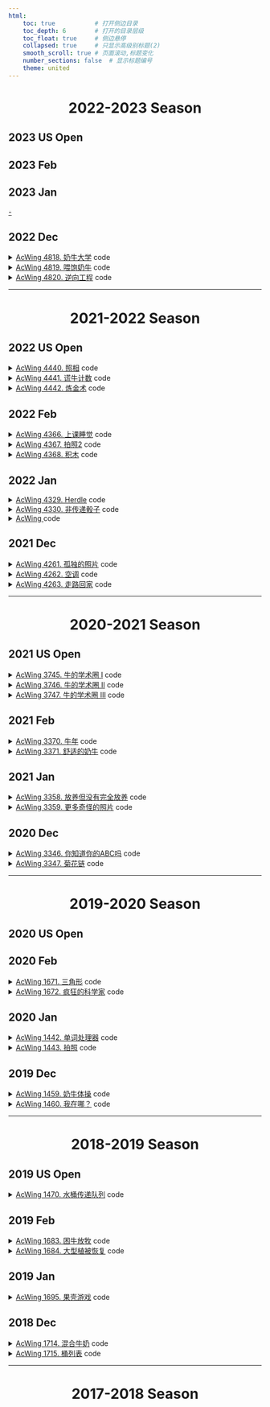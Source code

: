 ```yaml
---
html:
    toc: true           # 打开侧边目录
    toc_depth: 6        # 打开的目录层级
    toc_float: true     # 侧边悬停
    collapsed: true     # 只显示高级别标题(2)
    smooth_scroll: true # 页面滚动,标题变化
    number_sections: false  # 显示标题编号
    theme: united
--- 
```







# <center> 2022-2023 Season </center>

## 2023 US Open
## 2023 Feb
## 2023 Jan

<a href="" target="_blank">-</a>



## 2022 Dec



<details><summary><a href="https://www.acwing.com/problem/content/4821/" target="_blank">AcWing 4818. 奶牛大学</a> code</summary> 

> 求赚到的钱`res`及收取的学费`fees`
> 
> 我们需要找到一个数`fees`, 使得我们可以获得尽可能多的收益`res`
> 
> 收益`res` = `fees` * 上学的奶牛数量 
> 
> 一个限制条件是, 如果`fees` > 第i头奶牛愿意支付的最大金额`c[i]`, 第i头奶牛会放弃上学
>
> 简而言之: 学费高, 奶牛少; 学费低, 奶牛多(此限制条件也使得答案不具有单调性,故不能二分)
>
> 因此, 我们可以尝试枚举`fees`, 找到最大的`res`
>
> 对于上学的奶牛的数量, 如果对于每个`fees`, 都去原数组中检查一下, 时间复杂度过大
>
> 因此, 我们可以对原数组进行一次从大到小的排序
> 
> 此时枚举的`fees`, 就是`c[i]`, 而上学的奶牛的数量就是`i`
>
> 答案要求学费尽可能小, 因此枚举时, `res`可以被 `>=res` 更新, 而不是`>res`

```cpp
#include <iostream>
#include <algorithm>
using namespace std;

typedef long long LL;

const int N=1e5+10;

LL c[N];    // 每头奶牛愿意支付的最高学费
int n;      // 奶牛数量
LL res;     // 赚的钱
int fees;   // 学费

int main(){
    cin>>n;
    for(int i=1; i<=n; i++) scanf("%d", c+i);
    sort(c+1, c+1+n, greater());    // 从大到小排序
    
    for(int i=1; i<=n; i++)         // 从大到小枚举
        if( res <= c[i] * i )       // 当前学费可以赚多少
            res  = c[i] * i, fees = c[i];   // 更新答案
    
    cout<<res<<" "<<fees;
    
    return 0;
}
```
</details>

<details><summary><a href="https://www.acwing.com/problem/content/4822/" target="_blank">AcWing 4819. 喂饱奶牛</a> code</summary>

> 求种植的方案 `res`
>
> 对于第 i 头奶牛, 其可以移动的区间为 `[i-k, i+k]`, 其中`i-k>=1`, `i+k<=n`
>
> 对于第 i 颗草, 其可以满足的奶牛区间为 `[i-k, i+k]`, 其中`i-k>=1`, `i+k<=n`
>
> 我们先考虑第一种牛:
>
> 为了使得种植的草最少, 当在 `i` 找到牛, 便在 `i+k` 种草, 其影响区间`[i+k -k, i+k +k]`
>
> 如此往复, 下一次从 `i+k+k +1` 位置找牛
>
> 此题边界判断比较简单, `min(i+k, n)` 即种草位置
>
> 接下来考虑第二种牛:
>
> 总体思想和考虑第一头牛的时候一致, 唯一的变数是, 种第二种草的位置可能已经被第一种草给占据了
>
> 显然, 此时我们只能将种草位置左移动, 因为向右移动, 第i头牛没得草吃
>
> `while(res[j] == '草一') --j;` 如果被种草了, 就不断前移
>
> 但实际上, 只需要移动到 j-1, `if(res[j] == '草一') --j;`
>
> 对于学有余力的小朋友,可以尝试用反证法证明其正确性:
> notice: 第 i 位和 i-1 位置都被 G 占用( 当且仅当 k==0 )

```cpp
#include <iostream>
#include <cstring>
using namespace std;

const int N=1e5+10;

char res[N];    // 种植方案(答案)
char g[N];      // 奶牛种类
int n, k, cnt;  // 奶牛数量 移动 种植数量

void solve(){
    cnt=0;
    memset(res, '.', sizeof res);
    cin>>n>>k;
    for(int i=1; i<=n; i++) cin>>g[i];
    
    for(int i=1; i<=n; i++)
    if( g[i] == 'G' ){
        int j=min(n, i+k);  // 种植 G 的位置
        res[j] = 'G'; cnt++;// 种植
        i=j+k;              // 可以影响到的右边界
    }
    
    for(int i=1; i<=n; i++)
    if( g[i] == 'H' ){
        int j=min(n, i+k);  // 种植 H 的位置
        if( res[j] == 'G' ) --j; // 思考:为什么--j的位置一定不会冲突?
        res[j] = 'H'; cnt++;
        i=j+k;
    }
    
    cout<<cnt<<"\n";
    for(int i=1; i<=n; i++)
        cout<<res[i];
    cout<<"\n";
}

int main(){
    int T; cin>>T; 
    while(T--) solve();
    return 0;
}
```
</details>

<details><summary><a href="https://www.acwing.com/problem/content/4823/" target="_blank"> AcWing 4820. 逆向工程</a> code</summary>

> 枚举可能的第一个分支代码，筛选出剩余的行，继续枚举第二个分支


</details>

---











# <center>2021-2022 Season</center>

## 2022 US Open 



<details><summary><a href="https://www.acwing.com/problem/content/4443/" target="_blank">AcWing 4440. 照相</a> code</summary>

> 求最小的翻转的次数 `ans`
>
> 观察题目, 题目保证字符串是偶数, 且每次翻转也是偶数, 因此我们将字符串看为
>
> `GG`, `HH`, `GH`, `HG` 组成的, 显然, `GG`和`HH`无论怎么翻转都不会让`ans`增加
> 
> 而只有翻转`GH`, 才会使得答案更好, 不如模拟一下:
> 
> `GHGH HGHG GHGH` 原串
> `HGHG HGHG GHGH` 翻转 4
> `GHGH GHGH GHGH` 翻转 8
> `HGHG HGHG HGHG` 翻转 12
>
> 因为每次翻转是`1-n`的, 我们发现, `HG` 也需要翻转
>
> 因此答案其实就是连续的 `GH` 和 `HG` 的段数
>
> 值得注意, 如果以 `HG` 结尾, 我们将会多统计一次
```cpp
#include <iostream>
#include <cstring>
using namespace std;

int n, ans;
string s;

int main(){
    cin>>n>>s;
    s=" "+s;

    bool gh = 0, hg = 0;
    for(int i=1; i<=n; i+=2)
        if(s[i]=='G' && s[i+1]=='H' && !gh)
            ans++, gh=1, hg=0;
        else 
        if(s[i]=='H' && s[i+1]=='G' && !hg)
            ans++, gh=0, hg=1;
    
    cout<< ans - hg;
    return 0;
}
```

</details>



<details><summary><a href="https://www.acwing.com/problem/content/4444/" target="_blank">AcWing 4441. 谎牛计数</a> code</summary>

> 求撒谎的奶牛的最小数量 `ans`
> 
> 我们可以直接画图
> 
> 如图所示, 我们假设 牛 在 `i` 这个位置
>
> 对于 `r` 轴, `i` 右边的牛在撒谎
> 对于 `l` 轴, `j` 左边的牛在撒谎
>
> 所有撒谎的牛的数量就是 `(r_len - i) + j`
>
> 因此, 我们可以枚举 `r` 轴上每一个位置
>
> 找到 `l` 轴上 `<r[i]` 的最后一个位置 `j` 

```cpp
#include <iostream>
#include <algorithm>
using namespace std;

const int N=1e3+10;

int l[N], r[N]; // bessie在奶牛第i头奶牛的 左 \ 右
int ans=0x3f3f3f3f;

int main(){
    int n; cin>>n;
    for(int i=1; i<=n; i++){
        char c[2]; int x;
        scanf("%s%d", c, &x);
        if(c[0]=='G') r[ ++ *r ] = x;
        else l[ ++ *l ] = x;
    }
    sort(l+1, l+1+*l);
    sort(r+1, r+1+*r);
    
    for(int i=1; i<=*r; i++){   // 假设, 第i头奶牛说 在我右边 是正确的
        
        int j=1;
        for(; j<=*l; j++)   // 那么, 对于 (l[j] < r[i]) 的j头奶牛说 在我左边 就是错误的
            if( l[j]>=r[i] )
                break;
        
        ans=min(ans, (*r-i)+j-1);
    }
    
    cout<<ans;
    return 0;
}
```

</details>

<details><summary><a href="https://www.acwing.com/problem/content/4445/" target="_blank">AcWing 4442. 炼金术</a> code</summary>

> 求金属 `n` 的最大数量
>
> 观察样例, 可以很容易发现
> 
>           5 
>          / \
>         3   4
>        /   
>       2
>      /
>     1
>
> 因为树形的依赖关系(例, 若图中 4 可以通过 1, 2 合成)
>  
> 我们不能用贪心的思想(例, 将 2 全部用来合成 3 或 4)
>
> 因此, 只能一步一步的尝试, `n` 号结点合成 `cnt` 个是否可以
>
> 而在询问 `n` 号结点的同时, 需要考虑其是否可以合成 `cnt` 个
>
> 因此, 我们可以很容易的想到, 用 `dfs` 来实现这个查询
>
> 而答案显然是具有单调性, 因此我们可以用二分来尝试 `cnt`
>
> 二分模板即 `满足条件中最大的一个`, 即 `在单调递增序列中找 <=x 的数中最大的一个`

```cpp
#include <iostream>
#include <vector>
#include <cstring>
using namespace std;
    
#define pb push_back

const int N=110;

int a[N], bk[N];
vector<int> h[N];   // 合成 i 所需要的金属
int n, k;

bool dfs(int u, int cntu){  // 能否获得 cntu 个材料 u
    if( a[u] >= cntu ) {    // 已经拥有
        a[u] -= cntu;
        return 1;  
    }
    if( h[u].size()==0 )    // 不足且无法合成
        return 0;  
    
    cntu-=a[u], a[u]=0;     // 还需要cntu个a[u] 
    for(auto nu: h[u])      // 尝试使用 nu 进行合成
        if( !dfs(nu, cntu-a[u]) ) 
            return 0;
    return 1;
}

int main(){
    cin>>n;
    for(int i=1; i<=n; i++) cin>>a[i];
    cin>>k;
    for(int i=1; i<=k; i++){
        int l, m; cin>>l>>m;
        for(int j=1; j<=m; j++){
            int mi; cin>>mi;
            h[l].pb(mi);
        }
    }

    memcpy(bk, a, sizeof a);

    int l=a[n], r=1e6;
    while(l<r){
        memcpy(a, bk, sizeof a);
        int mid = l+r+1>>1;
        if(dfs(n, mid)) l = mid;
        else r = mid - 1;
    }
    cout<<l;

    return 0;
}
```

</details>



## 2022 Feb

<details><summary><a href="https://www.acwing.com/problem/content/4369/" target="_blank">AcWing 4366. 上课睡觉</a> code</summary>

> 合并实际上只有一种方案, 逆向思考
>

```cpp
// 假设合并后每堆大小 m
// 合并次数 = n - sum/mid
// 合并次数越小, mid就应该更小
#include <iostream>
using namespace std;

const int N=1e6+10;

int a[N];
int n, mmax, sum;

bool ck(int m){
    int cnt=0;
    for(int i=1; i<=n; i++){
        cnt += a[i];
        if(cnt == m) cnt=0;
        else if(cnt > m) return 0;
    }
    return 1;
}

void solve(){
    cin>>n;
    mmax=0, sum=0;
    for(int i=1; i<=n; i++) 
        scanf("%d", a+i), mmax=max(mmax, a[i]), sum+=a[i];
    
    if(sum==0){                 // 每一堆为0
        cout<<0<<"\n";
        return ;
    }
    for(int i=1; i<=sum; i++)   // 枚举, 每一堆为1-sum
        if(sum%i==0 && ck(i)){
            cout<<n - sum / i<<"\n";
            return ;
        }
}

int main(){
    int T; cin>>T;
    while(T--) solve();
    return 0;
}
```

</details>


<details><summary><a href="https://www.acwing.com/problem/content/4370/" target="_blank">AcWing 4367. 拍照2</a> code</summary>

> 贪心+双指针, 顺着样例模拟一下就明白
>

```cpp
#include <iostream>
#include <unordered_set>
using namespace std;

const int N=1e5+10;

int a[N], b[N];
unordered_set<int> cnt;
int n, ans;

int main(){
    cin>>n;
    for(int i=1; i<=n; i++)
        scanf("%d", a+i);
    for(int i=1; i<=n; i++)
        scanf("%d", b+i);
    
    int i=1, j=1;
    
        while(i<=n && j<=n){
            if(cnt.count(a[i])){
                i++;
                continue;
            }
            if(a[i]==b[j]){
                i++, j++;
                continue;
            }
        
            if(a[i]!=b[j]){
                cnt.insert(b[j]);
                j++;    
                ans++;  // 需要从后面移动一个
            }
        }
    cout<<ans;
    
    return 0;
}
```

</details>


<details><summary><a href="https://www.acwing.com/problem/content/4371/" target="_blank">AcWing 4368. 积木</a> code</summary>

> 递归求组合型枚举
>

```cpp
#include <iostream>
#include <string>
#include <set>
using namespace std;

bool st[4]; // 每个骰子是否有用
set<char> a[4];
int n;
string t;
bool flg;

void dfs(int u, int x){ // 第几个骰子, 第几个字符
    if(u>4) return ;
    if(flg) return ;
    
    if(x>=t.size()){
        flg=1;
        return ;
    }
    
    for(int i=0; i<4; i++)
        if(!st[i])                  // 如果没有使用
            if(a[i].count(t[x])){   // 如果骰子上有
                st[i]=1;
                dfs(u+1, x+1);
                st[i]=0;    // 恢复现场
            }
        else
            dfs(u+1, x);            // 不使用
    
}

int main(){
    cin>>n;
    
    cin>>t; for(char c: t) a[0].insert(c);
    cin>>t; for(char c: t) a[1].insert(c);
    cin>>t; for(char c: t) a[2].insert(c);
    cin>>t; for(char c: t) a[3].insert(c);
    
    while(n--){
        cin>>t;
        if(t.size() > 4){
            puts("NO");
            continue;
        }
        
        flg=0;
        for(int i=0; i<4; i++) st[i]=0;
        
        dfs(0, 0);
        if(flg)
            puts("YES");
        else
            puts("NO");
    }
    
    return 0;
}
```

</details>



## 2022 Jan


<details><summary><a href="https://www.acwing.com/problem/content/description/4332/" target="_blank">AcWing 4329. Herdle</a> code</summary> 

> 统计两个方阵中, 各个颜色的数量
> 先算绿的(同一位置同一颜色), 再算黄的(两个方块中, 减去绿色的数量, 取两个方块中的最小值)
> 

```cpp
#include <iostream>
#include <cstring>
using namespace std;

int n, ans1, ans2;
int cnt1[26];
int cnt2[26];

string a[3], b[3];

int main(){
    for(int i=0; i<3; i++) cin>>a[i];
    for(int i=0; i<3; i++) cin>>b[i];
    
    for(int i=0; i<3; i++)
        for(int j=0; j<3; j++)
            cnt1[ a[i][j]-'A' ]++,
            cnt2[ b[i][j]-'A' ]++;
    
    for(int i=0; i<3; i++)
        for(int j=0; j<3; j++)
            if( a[i][j] == b[i][j] ){
                ans1++;
                cnt1[ a[i][j]-'A' ]--,
                cnt2[ b[i][j]-'A' ]--;
            }
        
    for(int i=0; i<26; i++)
        if(cnt1[i] && cnt2[i])
            ans2 += min(cnt1[i], cnt2[i]);
    
    cout<<ans1<<"\n"<<ans2;
    
    return 0;
}
```

</details>


<details><summary><a href="https://www.acwing.com/problem/content/description/4333/" target="_blank">AcWing 4330. 非传递骰子</a> code</summary> 

>
>

```cpp
#include <iostream>
using namespace std;

int a[5], b[5], c[5];
bool flg;

bool ck(int x[], int y[]){  // x赢 > y赢 1
    int res=0;
    for(int i=1; i<=4; i++)
        for(int j=1; j<=4; j++)
            if(x[i] > y[j]) res++;
            else if(y[j] > x[i]) res--;
    return res>0;
}

void dfs(int u){    // 当前赋值的
    if(flg) return ;
    if(u>4){
        
        if(ck(a, b) && ck(b, c) && ck(c, a))
            flg=1;
            
        if(ck(b, a) && ck(a, c) && ck(c, b))
            flg=1;
            
        return ;
    }
    
    for(int i=1; i<=10; i++){
        c[u]=i;
        dfs(u+1);
    }
    
    return ;
}

void solve(){
    flg=0;
    for(int i=1; i<=4; i++) scanf("%d", a+i);
    for(int i=1; i<=4; i++) scanf("%d", b+i);
    
    dfs(1); // 枚举 c 的可能
    
    if(flg) puts("yes");
    else puts("no");
    
    return ;
}

int main(){
    int T; cin>>T;
    while(T--) solve();
    return 0;
}
```

</details>


<details><summary><a href="" target="_blank">AcWing </a> code</summary> 

>
>

```cpp

```

</details>

## 2021 Dec


<details><summary><a href="https://www.acwing.com/problem/content/description/4264/" target="_blank">AcWing 4261. 孤独的照片</a> code</summary> 

> 孤独的牛: 长度>=3, 有且仅有 1 头牛与其他的牛不一样
> 显然, 只有三种情况
> ```
> 1. ___HGH____    孤独数：左边H*右边H
> 2. __HHG         孤独数：左边H-1
> 3.     GHH___    孤独数：右边H-1
> ```
> 因此，只需要统计每个点，左/右两边不一样的牛的数量
>

```cpp
#include <iostream>
#include <cstring>
using namespace std;

typedef long long LL;
const int N=5e5+10;

string s;
int n, l[N], r[N];

int main(){
    cin>>n>>s; s=" "+s;
    
    for(int i=1, cntH=0, cntG=0; i<=n; i++) // 左边
        if( s[i]=='H' ){
            l[i]=cntG;  // 左边G的数量（左边不同者的数量）
            cntH++;     // H的数量+1
            cntG=0;     // G被H截胡了，所以G归零
        }
        else            // 同上
            l[i]=cntH, cntG++, cntH=0;
    
    for(int i=n, cntH=0, cntG=0; i>=1; i--) // 右边
        if( s[i]=='H' ){
            r[i]=cntG;
            cntH++;
            cntG=0;
        }
        else
            r[i]=cntH, cntG++, cntH=0;
    
    LL ans=0;
    for(int i=1; i<=n; i++)
        ans += 1LL*l[i]*r[i] + max(0, l[i]-1)+ max(0, r[i]-1);
    
    cout<<ans;
    return 0;
}
```

</details>


<details><summary><a href="https://www.acwing.com/problem/content/description/4265/" target="_blank">AcWing 4262. 空调</a> code</summary> 

>
>

```cpp
#include <iostream>
#include <algorithm>
using namespace std;

const int N=1e5+10;

// 现在的温度 希望的温度
int P[N], T[N];

int main(){
    int n;
    cin>>n;
    for(int i=1; i<=n; i++) scanf("%d", &P[i]);
    for(int i=1, t; i<=n; i++) scanf("%d", &t), P[i]-=t;
    
    for(int i=n; i>1; i--) P[i]-=P[i-1];
    
    int a=0, b=0;
    
    for(int i=1; i<=n; i++) {
        
        if( P[i]>=0 ) a+=P[i];
        else b-=P[i];
    
    }
    
    cout<<max(a, b);
    
    return 0;
}
```

</details>


<details><summary><a href="https://www.acwing.com/problem/content/4266/" target="_blank">AcWing 4263. 走路回家</a> code</summary> 

>
>

```cpp
#include <iostream>
#include <cstring>
using namespace std;

const int N=55;

int n, kk, ans;
string s;
int g[N][N], dp[N][N][5][2];


void solve(){
    cin>>n>>kk;
    ans=0;
    memset(g, 0, sizeof g);
    memset(dp, 0, sizeof dp);

    for(int i=1; i<=n; i++){
        cin>>s;
        for(int j=1; j<=n; j++)
            if(s[j-1]=='H') g[i][j]=1;
    }

    dp[1][1][0][0]=1; // 向右
    dp[1][1][0][1]=1; // 向下

    for(int i=1; i<=n; i++)
        for(int j=1; j<=n; j++){
            if(i==1 &&  j==1) continue;
            if(g[i][j]) continue;
            
            for(int k=0; k<=kk; k++){
                if ((i == 1 || j == 1) && k > 0) continue;  
                    dp[i][j][k][0] = dp[i - 1][j][k][0];
                    dp[i][j][k][1] = dp[i][j - 1][k][1];
                    if (k > 0)  //  可以允许上一步到这一步存在变向
                        dp[i][j][k][0] += dp[i - 1][j][k - 1][1],
                        dp[i][j][k][1] += dp[i][j - 1][k - 1][0];
            }

        }

    for (int k = 1; k <= kk; k ++ ) 
        ans += dp[n][n][k][0] + dp[n][n][k][1];
        
    printf("%d\n", ans);

    return ;
}

int main(){
    int T; cin>>T;
    while(T--) solve();
    return 0;
}
```

</details>

---




# <center>2020-2021 Season</center>

## 2021 US Open

<details><summary><a href="https://www.acwing.com/problem/content/3748/" target="_blank">AcWing 3745. 牛的学术圈 I</a> code</summary>

```cpp
#include <iostream>
#include <algorithm>
using namespace std;

const int N=1e5+10;

// 每篇文章引用的次数
int arr[N];
int used[N]; // 每个数的出现次数

int main(){
    int n, l;
    // n篇论文 引用l次
    cin>>n>>l;
    
    for(int i=1; i<=n; i++) scanf("%d", &arr[i]);
    
    sort(arr+1, arr+n+1, greater<int>() );
    
    // 每个数用了多少次
    // for(int i=1; i<=n; i++) used[ arr[i] ]++;
    
    /*
    for(int i=1; i<=n; i++) printf("%2d ", i);
    puts("");
    for(int i=1; i<=n; i++) cout<<arr[i]<<" ";
    puts("");
    */
    
    for(int i=1; i<=n; i++)
        if(i > arr[i]){  // 这里在原本合法的后面一位，从这一位开始+
            for(int j=i; j && l ; j--, l--) arr[j]++; // 引用 
            break;
        }
        else if(n==i)
            for(int j=i; j && l ; j--, l--) arr[j]++; // 引用
        
    
    sort(arr+1, arr+n+1, greater<int>() );
    
    /*
    for(int i=1; i<=n; i++) printf("%2d ", i);
    puts("");
    for(int i=1; i<=n; i++) cout<<arr[i]<<" ";
    puts("");
    */
        
    for(int i=1; i<=n; i++) 
        if(i>arr[i]){
            cout<<i-1;
            break;
        }
        else if(n==i)
            cout<<i;
        
    return 0;
}
```
</details>

<details><summary><a href="https://www.acwing.com/problem/content/3749/" target="_blank">AcWing 3746. 牛的学术圈 II</a> code</summary>

```cpp
#include <iostream>
#include <cstring>
#include <map>
using namespace std;

const int N = 105;

int res[N][N];  // 最终的结果
string a[N];    // 人
int k, n;

map<string, int> p; // 通过人名定位

int main(){
    cin>>k>>n;
    for(int i=1; i<=n; i++){
        string _; cin>>_;
        p[_] = i;
    }
    
    for(int _=1; _<=k; _++){
        for(int i=1; i<=n; i++) cin>>a[i];
        
        for(int i=1; i<=n; i++){
            bool flg=0;
            for(int j=i+1; j<=n; j++)
                if(a[j-1] > a[j] || flg){   // 一旦出现, 前者和后者, 非字典序了
                    res[p[a[j]]][p[a[i]]] = 1,
                    res[p[a[i]]][p[a[j]]] = -1;
                    flg=1;
                }
        }
    }
    
    
    for(int i=1; i<=n; i++, cout<<"\n")
        for(int j=1; j<=n; j++){
            if(i==j){
                cout<<"B";
                continue;
            }
            if(res[i][j] == 1)
                cout<<1;
            if(res[i][j] == -1)
                cout<<0;
            if(res[i][j] == 0) 
                cout<<"?";
        }    
    return 0;
}
```
</details>

<details><summary><a href="https://www.acwing.com/problem/content/3750/" target="_blank">AcWing 3747. 牛的学术圈 III</a> code</summary>

```cpp
#define fst first
#define sed second
#include <iostream>
#include <cstring>
#include <set>
#include <vector>
using namespace std;

typedef pair<int, int> PII;

const int N=1e3+10;
const int dxy[4][2]={ {-1,0},{1,0},{0,-1},{0,1} };

int n, m, ans;
string g[N];

set<pair<PII, PII>> only; // 一对唯一的奶牛

int main(){
    cin>>n>>m;
    for(int i=1; i<=n; i++){
        cin>>g[i];
        g[i] = " "+g[i];
    }
    
    for(int i=1; i<=n; i++)
        for(int j=1; j<=m; j++)
            if(g[i][j] == 'G'){ // 如果有草
                
                vector<PII> cnt;
                for(int k=0; k<4; k++){
                    int nx = i + dxy[k][0];
                    int ny = j + dxy[k][1];
                    
                    if( g[nx][ny] == 'C' ) cnt.push_back({nx, ny});
                }
                
                if(cnt.size() > 2) ans++;
                if(cnt.size() == 2){
                    int x1 = cnt[0].fst, y1 = cnt[0].sed;
                    int x2 = cnt[1].fst, y2 = cnt[1].sed;
                    
                    if( only.count( { {x1,y1}, {x2,y2} } ) ||
                        only.count( { {x2,y2}, {x1,y1} } ) )
                        continue;
                    else{
                        ans++;
                        only.insert({ {x1,y1}, {x2,y2} });
                        only.insert({ {x2,y2}, {x1,y1} });
                    }
                }
            }
    
    cout<<ans;
    
    return 0;
}
```
</details>

## 2021 Feb

<details><summary><a href="https://www.acwing.com/problem/content/description/3373/" target="_blank">AcWing 3370. 牛年</a> code</summary>

```cpp
#include <iostream>
#include <cstring>
#include <unordered_map>
using namespace std;

// 用来计算
unordered_map<string, int> u;
// 本来的
unordered_map<string, int> hhash={
    {"Ox", 0},
    {"Tiger", 1},
    {"Rabbit", 2},
    {"Dragon", 3},
    {"Snake", 4},
    {"Horse", 5},
    {"Goat", 6},
    {"Monkey", 7},
    {"Rooster", 8},
    {"Dog", 9},
    {"Pig", 10},
    {"Rat", 11}
};

int main(){
    
    // 以这玩意儿为基准
    u["Bessie"]=0;
    
    int _; cin>>_;
    while(_--){
        
        string str[10];
        for(int i=1; i<=8; i++) cin>>str[i];
        
        // 之前，str[1]在str[8]的左边
        if(str[4]=="previous"){
            // 后生的差值
            int x=u[ str[8] ];
            // 先生的生肖代码
            int y=hhash[ str[5] ];
    
            // 计算差
            int r=((x-y)%12+12)%12;
            if(r==0) r=12;
            
            u[ str[1] ] = x-r;
        }
        // 之后，str[1]在str[8]的右边
        else{
            // 先生的差值
            int x=u[ str[8] ]; 
            // 后生的生肖代码
            int y=hhash[ str[5] ];
            
            // 计算差
            int r=((y-x)%12+12)%12;
            if(r==0) r=12;
            
            u[ str[1] ] = x+r;
        }
        
    }
    
    cout<<abs(u["Elsie"]);
    
    return 0;
}
```
</details>

<details><summary><a href="https://www.acwing.com/problem/content/3374/" target="_blank">AcWing 3371. 舒适的奶牛</a> code</summary>

```cpp
#pragma GCC optimize(3, "inline", "Ofast")

#include <stdio.h>

//int N=1010;

int g[1010][1010];
int f[1010][1010]; // 记录这个位置的牛是否舒适

int dxy[4][2]={ {-1,0}, {1,0}, {0,-1}, {0,1} };

// 每一次加入后，只会影响上下左右四个方向的奶牛舒不舒服
// 那么再check一下

// 检查(x,y)奶牛舒服
int check(int x, int y){
    int res=0;
    
    for(int i=0; i<4; i++){
        int nx=x+dxy[i][0];
        int ny=y+dxy[i][1];
        
        if( nx<0 || ny <0 ) continue;
        
        if(g[nx][ny]==1)
            res++;
    }
    
    if(res==3) return 1;
    return 0;
}

int main(){
    int n, ans=0;
    scanf("%d", &n);
    
    for(int i=1; i<=n; i++){
        int a, b;
        scanf("%d%d", &a, &b);
        g[a][b]=1;
        
        // 检查这头牛
        if( check(a, b) ) ans++, f[a][b]=1;
        
        // 检查周围四头牛
        for(int i=0; i<4; i++){
            int nx=a+dxy[i][0];
            int ny=b+dxy[i][1];
            
            // 有牛, 舒服, 没被舒服过
            if(g[nx][ny] && check(nx, ny) && f[nx][ny]==0){
                ans++;
                f[nx][ny]=1;
                continue;
            }
            
            // 有牛,不舒服了,曾经舒服过
            if(g[nx][ny] && check(nx, ny)==0 && f[nx][ny]==1){
                ans--;
                f[nx][ny]=0;
                continue;
            }
        }
        
        printf("%d\n", ans);
    }
    
    return 0;
}
```
</details>

## 2021 Jan

<details><summary><a href="https://www.acwing.com/problem/content/description/3361/" target="_blank">AcWing 3358. 放养但没有完全放养</a> code</summary>

```cpp
#include <iostream>
#include <cstring>
using namespace std;

string str, sub;

int main(){
    cin>>str>>sub;
    
    int i=0;
    int ans=0;
    
    while(i<sub.size()){
        
        
        for(int j=0; j<str.size(); j++)
            if(sub[i]==str[j]){
                i++;
            }
        
        ans++;
    }
    
    cout<<ans;
    
    return 0;
}
```
</details>

<details><summary><a href="https://www.acwing.com/problem/content/3362/" target="_blank">AcWing 3359. 更多奇怪的照片</a> code</summary>

```cpp
#include <iostream>
#include <algorithm>
using namespace std;

// 奇数、偶数的数量
int odd, even;

int main(){
    int n;
    cin>>n;
    for(auto i=1; i<=n; i++){
        int t;
        scanf("%d", &t);
        
        if(t&1) 
            odd++;
        else
            even++;
    }
    // 我有奇数的个数
    // 有偶数的个数
    // 那么他们相同的部分，一定可以配 min(odd, even)*2 组数
    // 剩下 a = abs(odd-even) 数量的 全奇 或者 全偶
    // 若全奇
    //      （偶数个）2个奇数的和是偶数
    //      显然，我们必定可以配出 (a/3)*2 组 
    //      对于没使用的奇数，一个会影响俩，直接ans--
    //      如果 a - int(a/3) * 2 >=1 , ans -= ( a - int(a/3) * 2 )
    // 若全偶
    //      不管了，再加一个
    
    int ans=min(odd, even)*2;
    
    //cout<<odd<<" "<<even<<endl;
    
    if(odd>even){
        int a=abs(odd-even);
        
        //cout<<a<<endl;
        
        ans += (int(a/3))*2;    // 全奇配的
        
        //cout<<ans;
        
        a -= ( int(a/3)*3 );    // 剩余的
        
        if(a==2)
            ans++;
        else if(a==1)
            ans--;
    }
    else if(even>odd)
        ans++;
    
    cout<<ans;
    
    return 0;
}
```
</details>

## 2020 Dec

<details><summary><a href="https://www.acwing.com/problem/content/description/3349/" target="_blank">AcWing 3346. 你知道你的ABC吗</a> code</summary>

```cpp
#include <iostream>
#include <algorithm>
using namespace std;

int n[10];
int used[10];

int main(){
    for(int i=1; i<=7; i++)
        cin>>n[i];
    sort(n+1, n+8);
    
    do{
        sort(n+1, n+4);
        
        // a+b
        if( n[1]+n[2] != n[4] ) continue;
        // b+c
        if( n[2]+n[3] != n[5] ) continue;
        // a+c
        if( n[1]+n[3] != n[6] ) continue;
        // a+b+c
        if( n[1]+n[2]+n[3] != n[7] ) continue;
        
        for(int i=1; i<=3; i++)
            cout<<n[i]<<" ";
        break;
        
    }
    while(next_permutation(n+1, n+7));
    
    return 0;
}
```
</details>

<details><summary><a href="https://www.acwing.com/problem/content/3350/" target="_blank">AcWing 3347. 菊花链</a> code</summary>

```cpp
#include <iostream>
using namespace std;

const int N=1010;

int hua[N];

int main(){
    int n=0;
    cin>>n;
    for(int i=1; i<=n; i++){
        scanf("%d", &hua[i]);
        hua[i]+=hua[i-1];     // 做一个前缀和
    }
    
    int res=n; // 提前一朵花 
    
    for(int j=1; j<=n; j++){
        for(int i=1; i<j; i++){ // 这里取消等号 等于的时候是一朵花
            // i-j的照片
            int all=hua[j]-hua[i-1]; // 花瓣数量
            int duo=j-i+1;           // 花朵数量
            double pp=(double)all/duo;
            int p=all/duo;
            //cout<<i<<"-"<<j<<":"<<pp<<endl;
            if( pp-p>1e-6 )continue;
            

            // 检查花k是否是平均的花
            for(int k=i; k<=j; k++)
                if( p==(hua[k]-hua[k-1]) ){
                    res++;
                    break;
                }
            
        }
    }
    
    cout<<res;
    
    return 0;
}
```
</details>

---

# <center>2019-2020 Season</center>

## 2020 US Open

## 2020 Feb

<details><summary><a href="https://www.acwing.com/problem/content/1673/" target="_blank">AcWing 1671. 三角形</a> code</summary>

```cpp
#pragma GCC optimize(2, 3, "Ofast", "inline")

#include <iostream>
#include <algorithm>
#include <cmath>
using namespace std;

typedef long long LL;
typedef pair<LL, LL> PII;

#define x first
#define y second

PII a[110];

int main(){
    int n;
    cin>>n;
    for(int i=1; i<=n; i++) scanf("%lld%lld", &a[i].x, &a[i].y);
    
    LL ans=-1;
    
    for(int i=1; i<=n; i++)
    for(int j=1; j<=n; j++)
    for(int k=1; k<=n; k++)
        if(a[i].x==a[j].x && a[j].y==a[k].y)
            ans=max(ans,  llabs(a[j].y-a[i].y)*llabs(a[k].x-a[j].x)  );
        
    cout<<ans;
    
    return 0;
}
```
</details>

<details><summary><a href="https://www.acwing.com/problem/content/1674/" target="_blank">AcWing 1672. 疯狂的科学家</a> code</summary>

```cpp
#include <iostream>
#include <cstring>
using namespace std;

int N=1e3+10;

string A, B;

int main(){
    int n;
    cin>>n;
    cin>>A>>B;
    
    int res=0;
    for(int i=0; i<A.size(); i++){
        
        if(A[i]!=B[i]){
            i++;
            while(A[i]!=B[i]) i++;
            i--;
            res++;
        }
    
    }
    
    cout<<res;
    
    return 0;
}
```
</details>

## 2020 Jan

<details><summary><a href="https://www.acwing.com/problem/content/1444/" target="_blank">AcWing 1442. 单词处理器</a> code</summary>

```cpp
#include <iostream>
#include <algorithm>
#include <cstring>
using namespace std;

int main(){
    int n, k;
    cin>>n>>k;
    string str;
    int a=0;
    for(int i=1; i<=n; i++){
        cin>>str;
        
        if( str.size()+a > k ){
            cout<<endl;
            a=0;
        }
        
        cout<<str<<" ";
        a+=str.size();
    }
    
    
    return 0;
}
```
</details>

<details><summary><a href="https://www.acwing.com/problem/content/1445/" target="_blank">AcWing 1443. 拍照</a> code</summary>

```cpp
#include <iostream>
#include <unordered_map>
using namespace std;

const int N=1e3+10;

int a[N], b[N];

int main(){
    int n=0;
    cin>>n;
    for(int i=1; i<n; i++) scanf("%d", &b[i]);
    
    for(int k=1; k<=n; k++){          
        unordered_map<int, int> hash; 
                // 记录某个数字是否出现
        a[1]=k; // 第一个数字是k
        hash[k]++;
        
        int i=2;
        for( ; i<=n; i++){
            a[i]=b[i-1]-a[i-1];
            
            if(hash[a[i]]) break;        // 位置重复的牛
            if(a[i]<=0 || a[i]>n) break; // 不该出现的牛
            
            hash[a[i]]++;
        }
        
        if(i>n) break; // a排序完成
    }
    
    for(int i=1; i<=n; i++) cout<<a[i]<<" ";
    
    return 0;
}
```
</details>

## 2019 Dec

<details><summary><a href="https://www.acwing.com/problem/content/1461/" target="_blank">AcWing 1459. 奶牛体操</a> code</summary>

```cpp
#include <iostream>
using namespace std;

const int N=30;

int a[N][N];

int main(){
    int k, n;
    cin>>k>>n;
    // k次训练
    // n头奶牛
    for(int i=1; i<=k; i++)
        for(int j=1; j<=n; j++)
            scanf("%d", &a[i][j]);
    
    int ans=0;
    
    for(int i=1; i<=n; i++)
        for(int j=i+1; j<=n; j++){
            
            // x必须先出现
            int x=a[1][i], y=a[1][j];
            
            bool flg = 1;
            // 遍历其余次训练情况
            for(int m=2; m<=k && flg; m++)
                for(int t=1; t<=n; t++)
                    if( a[m][t] == y){
                        flg=0;
                        break;
                    }
                    else if( a[m][t] == x )
                        break;
            
            if(flg) ans++;
        }
    
    cout<<ans;
    
    return 0;
}
```
</details>

<details><summary><a href="https://www.acwing.com/problem/content/1462/" target="_blank">AcWing 1460. 我在哪？</a> code</summary>

```cpp
#include <iostream>
#include <cstring>
#include <algorithm>
#include <set>
using namespace std;

int n, ans;
string s;

bool ck(int res){
    set<string> H;
    for(int i=0; i+res<=n; i++)
        if(H.count(s.substr(i, res))) return 0;
        else H.insert(s.substr(i, res));
    return 1;
}

int main(){
    cin>>n>>s;
    for(ans=1; ans<n; ans++)
        if( ck(ans) ) break;
    cout<<ans;
    return 0;
}
```
</details>


---

# <center>2018-2019 Season</center>

## 2019 US Open

<details><summary><a href="https://www.acwing.com/problem/content/1472/" target="_blank">AcWing 1470. 水桶传递队列</a> code</summary>

```cpp
#define fst first
#define sed second

#include <iostream>
#include <queue>
using namespace std;

typedef pair<int, int> PII;

char g[15][15];  // 地图
int used[15][15];// 是否到达过
int ans[15][15]; // 到达该点的最短路径
int dxy[4][2]={ {-1, 0}, {1, 0}, {0, -1}, {0, 1} };

// 结束点
int ex, ey;
// 开始点
int sx, sy;

void BFS(int x, int y){
    
    queue<PII> q;
    q.push( {x, y} );
    used[x][y]=1;
    
    while( q.size() ){
        
        int nx = q.front().fst;
        int ny = q.front().sed;
        
        for(int i=0; i<4; i++){
            int nnx = nx+dxy[i][0];
            int nny = ny+dxy[i][1];
            
            if(nnx>=1&&nnx<=10 && nny>=1&&nny<=10)
            if(used[nnx][nny]==0)
            if(g[nnx][nny]!='R')
            {
                ans[nnx][nny]=ans[nx][ny]+1;
                used[nnx][nny]=1;
                q.push( {nnx, nny} );
                if(g[nnx][nny]=='B') return ;
            }
            
        }
        
        q.pop();
    }
    
}

int main(){
    
    for(int i=1; i<=10; i++){
        for(int j=1; j<=10; j++){
            scanf("%c", &g[i][j]);
            if(g[i][j]=='L')
                sx=i, sy=j;
            if(g[i][j]=='B')
                ex=i, ey=j;
        }
        getchar();
    }
    
    BFS(sx, sy);
    
    cout<<ans[ex][ey]-1;
    
    return 0;
}
```
</details>


## 2019 Feb

<details><summary><a href="https://www.acwing.com/problem/content/1685/" target="_blank">AcWing 1683. 困牛放牧</a> code</summary>

```cpp
#include <iostream>
#include <algorithm>
using namespace std;

int a[3];

int main(){
    cin>>a[0]>>a[1]>>a[2];
    sort(a, a+3);
    
    if(a[1]-a[0]==1 && a[2]-a[1]==1){ // 6 7 8
        cout<<0<<endl<<0;
        return 0;
    }
    
    int mmin=0;
    int mmax = max(a[2]-a[1]-1, a[1]-a[0]-1);
    
    if(a[1]-a[0]==2 || a[2]-a[1]==2)
        mmin=1;
    else
        mmin=2;
    
    cout<<mmin<<endl<<mmax;
    return 0;
}
```
</details>

<details><summary><a href="https://www.acwing.com/problem/content/1686/" target="_blank">AcWing 1684. 大型植被恢复</a> code</summary>

```cpp
#include <iostream>
#include <vector>
using namespace std;

#define pb push_back

#define x first
#define y second
typedef pair<int, int> PII;

// 每只奶牛喜欢的两块草地
PII a[160];
// 每块草地种的草
int res[110];
// 该草地不能和那些草地的草相同
vector<int> ad[110];

int main(){
    int n, m;
    cin>>n>>m;
    
    for(int i=1; i<=m; i++){
        scanf("%d%d", &a[i].x, &a[i].y);
        ad[a[i].x].pb(a[i].y);
        ad[a[i].y].pb(a[i].x); // 1号草场的不能和5，6冲突
    } 
    
    for(int i=1; i<=n; i++){
        
        // 从四块草地里选
        for(int d=1; d<=4; d++){
            
            bool flag=1;
            for(int j=0; j<ad[i].size(); j++)
                if(res[ ad[i][j] ]==d){ // 冲突
                    flag=0;
                    break;
                }
            
            if(flag){
                res[i]=d;
                break;
            }            
        }
        
    }
    
    for(int i=1; i<=n; i++)
        cout<<res[i];
    
    return 0;
}
```
</details>

## 2019 Jan

<details><summary><a href="https://www.acwing.com/problem/content/1697/" target="_blank">AcWing 1695. 果壳游戏</a> code</summary>

```cpp
#include <iostream>
#include <algorithm>
using namespace std;

// 小模拟
int arr[110][4];
int n;

// 在第 u 个壳下面
int ke(int u){
    int k[4]={0};
    k[u]=1;
    int res=0;
    
    for(int i=1; i<=n; i++){
        
        swap(k[ arr[i][1] ], k[ arr[i][2] ]);
        if(k[ arr[i][3] ]) res++;
    }
    //cout<<res<<endl;
    return res;
}

int main(){
    
    cin>>n;
    for(int i=1; i<=n; i++) scanf("%d%d%d", &arr[i][1], &arr[i][2], &arr[i][3]);
    
    int ans=0;
    for(int i=1; i<=3; i++)
        ans = max( ans, ke(i) );
    
    cout<<ans;
    
    return 0;
}
```
</details>

## 2018 Dec

<details><summary><a href="https://www.acwing.com/problem/content/1716/" target="_blank">AcWing 1714. 混合牛奶</a> code</summary>

```cpp
#include <iostream>
using namespace std;

int C[5], M[5];

int main(){
    for(int i=1; i<=3; i++)
        scanf("%d%d", &C[i], &M[i]);
    
    for(int i=1; i<=33; i++){
        // 桶1 到 桶2
        int t=M[1]+M[2];
        if( t>C[2] ){   // 不够装
            M[2]=C[2];  // 装满
            M[1]=t-M[2];// 桶1的奶
        }
        else{
            M[1]=0;
            M[2]=t;
        }
        
        // 桶2 到 桶3
        t=M[2]+M[3];
        if( t>C[3] ){   // 不够装
            M[3]=C[3];  // 装满
            M[2]=t-M[3];// 桶2的奶
        }
        else{
            M[2]=0;
            M[3]=t;
        }
        
        // 桶3 到 桶1
        t=M[3]+M[1];
        if( t>C[1] ){   // 不够装
            M[1]=C[1];  // 装满
            M[3]=t-M[1];// 桶3的奶
        }
        else{
            M[3]=0;
            M[1]=t;
        }
        
    }
    
    // 桶1 到 桶2
    int t=M[1]+M[2];
    if( t>C[2] ){   // 不够装
        M[2]=C[2];  // 装满
        M[1]=t-M[2];// 桶1的奶
    }
    else{
        M[1]=0;
        M[2]=t;
    }
    
    cout<<M[1]<<endl<<M[2]<<endl<<M[3];
    
    return 0;
}
```
</details>


<details><summary><a href="https://www.acwing.com/problem/content/1717/" target="_blank">AcWing 1715. 桶列表</a> code</summary>

```cpp
#include <iostream>
using namespace std;

int arr[1010];

int main(){
    int n;
    cin>>n;
    for(int i=1; i<=n; i++){
        int a, b, c;
        scanf("%d%d%d", &a, &b, &c);
        
        arr[a]+=c;
        arr[b]-=c;
    }
    
    int ans=0;
    
    for(int i=1; i<=1000; i++){
        arr[i]+=arr[i-1];
        ans=max(ans, arr[i]);
    }
    
    cout<<ans;
    
    return 0;
}
```
</details>

---


# <center>2017-2018 Season</center>